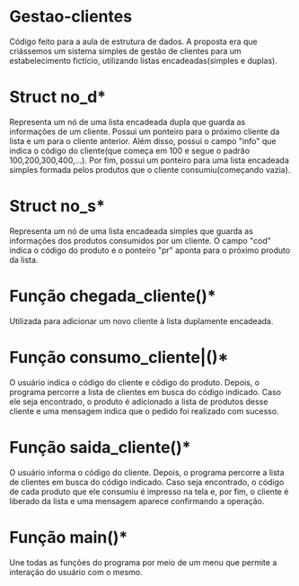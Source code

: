 # Gestao-clientes
Código feito para a aula de estrutura de dados. A proposta era que criássemos um sistema simples de gestão de clientes para um estabelecimento fictício, utilizando listas encadeadas(simples e duplas).


# Struct no_d*

Representa um nó de uma lista encadeada dupla que guarda as informações de um cliente. Possui um ponteiro para o próximo cliente da lista e um para o cliente anterior. Além disso, possui o campo "info" que indica o código do cliente(que começa em 100 e segue o padrão 100,200,300,400,...). Por fim, possui um ponteiro para uma lista encadeada simples formada pelos produtos que o cliente consumiu(começando vazia).


# Struct no_s*

Representa um nó de uma lista encadeada simples que guarda as informações dos produtos consumidos por um cliente. O campo "cod" indica o código do produto e o ponteiro "pr" aponta para o próximo produto da lista.


# Função chegada_cliente()*

Utilizada para adicionar um novo cliente à lista duplamente encadeada.


# Função consumo_cliente|()*

O usuário indica o código do cliente e código do produto. Depois, o programa percorre a lista de clientes em busca do código indicado. Caso ele seja encontrado, o produto é adicionado a lista de produtos desse cliente e uma mensagem indica que o pedido foi realizado com sucesso.


# Função saida_cliente()*

O usuário informa o código do cliente. Depois, o programa percorre a lista de clientes em busca do código indicado. Caso seja encontrado, o código de cada produto que ele consumiu é impresso na tela e, por fim, o cliente é liberado da lista e uma mensagem aparece confirmando a operação.


# Função main()*

Une todas as funções do programa por meio de um menu que permite a interação do usuário com o mesmo.
